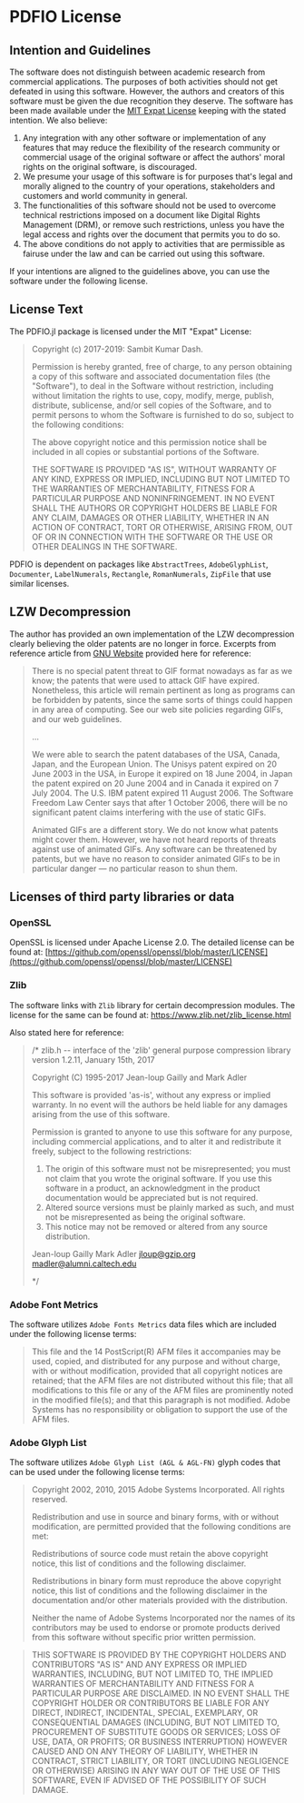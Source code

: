 # PDFIO License 

## Intention and Guidelines

The software does not distinguish between academic research from
commercial applications. The purposes of both activities should not
get defeated in using this software. However, the authors and creators
of this software must be given the due recognition they deserve. The
software has been made available under the [MIT Expat
License](https://github.com/sambitdash/PDFIO.jl/blob/master/LICENSE.md)
keeping with the stated intention. We also believe:

1. Any integration with any other software or implementation of any
   features that may reduce the flexibility of the research community
   or commercial usage of the original software or affect the authors'
   moral rights on the original software, is discouraged.
2. We presume your usage of this software is for purposes that's legal
   and morally aligned to the country of your operations, stakeholders
   and customers and world community in general.
3. The functionalities of this software should not be used to overcome
   technical restrictions imposed on a document like Digital Rights
   Management (DRM), or remove such restrictions, unless you have the
   legal access and rights over the document that permits you to do
   so.
4. The above conditions do not apply to activities that are
   permissible as fairuse under the law and can be carried out using
   this software.

If your intentions are aligned to the guidelines above, you can use
the software under the following license.

## License Text

The PDFIO.jl package is licensed under the MIT "Expat" License:

> Copyright (c) 2017-2019: Sambit Kumar Dash.
> 
> Permission is hereby granted, free of charge, to any person obtaining a copy
> of this software and associated documentation files (the "Software"), to deal
> in the Software without restriction, including without limitation the rights
> to use, copy, modify, merge, publish, distribute, sublicense, and/or sell
> copies of the Software, and to permit persons to whom the Software is
> furnished to do so, subject to the following conditions:
> 
> The above copyright notice and this permission notice shall be included in all
> copies or substantial portions of the Software.
> 
> THE SOFTWARE IS PROVIDED "AS IS", WITHOUT WARRANTY OF ANY KIND, EXPRESS OR
> IMPLIED, INCLUDING BUT NOT LIMITED TO THE WARRANTIES OF MERCHANTABILITY,
> FITNESS FOR A PARTICULAR PURPOSE AND NONINFRINGEMENT. IN NO EVENT SHALL THE
> AUTHORS OR COPYRIGHT HOLDERS BE LIABLE FOR ANY CLAIM, DAMAGES OR OTHER
> LIABILITY, WHETHER IN AN ACTION OF CONTRACT, TORT OR OTHERWISE, ARISING FROM,
> OUT OF OR IN CONNECTION WITH THE SOFTWARE OR THE USE OR OTHER DEALINGS IN THE
> SOFTWARE.
> 
PDFIO is dependent on packages like `AbstractTrees`, `AdobeGlyphList`, 
`Documenter`, `LabelNumerals`, `Rectangle`, `RomanNumerals`, `ZipFile` 
that use similar licenses. 

## LZW Decompression

The author has provided an own implementation of the LZW decompression
clearly believing the older patents are no longer in force. Excerpts from
reference article from [GNU Website](https://www.gnu.org/philosophy/gif.html)
provided here for reference:

> There is no special patent threat to GIF format nowadays as far as we know; 
> the patents that were used to attack GIF have expired. Nonetheless, this 
> article will remain pertinent as long as programs can be forbidden by patents,
> since the same sorts of things could happen in any area of computing. See our 
> web site policies regarding GIFs, and our web guidelines.
>
>
> ...
>
>
> We were able to search the patent databases of the USA, Canada, Japan, and
> the European Union. The Unisys patent expired on 20 June 2003 in the USA, 
> in Europe it expired on 18 June 2004, in Japan the patent expired on 20 June
> 2004 and in Canada it expired on 7 July 2004. The U.S. IBM patent expired 11
> August 2006. The Software Freedom Law Center says that after 1 October 2006,
> there will be no significant patent claims interfering with the use of static
> GIFs.
> 
> Animated GIFs are a different story. We do not know what patents might cover 
> them. However, we have not heard reports of threats against use of animated 
> GIFs. Any software can be threatened by patents, but we have no reason to 
> consider animated GIFs to be in particular danger — no particular reason to 
> shun them.


## Licenses of third party libraries or data

### OpenSSL

OpenSSL is licensed under Apache License 2.0. The detailed license can
be found at:
[https://github.com/openssl/openssl/blob/master/LICENSE](https://github.com/openssl/openssl/blob/master/LICENSE)


### Zlib

The software links with `Zlib` library for certain decompression
modules. The license for the same can be found at:
https://www.zlib.net/zlib_license.html

Also stated here for reference:

>/* zlib.h -- interface of the 'zlib' general purpose compression library
>  version 1.2.11, January 15th, 2017
>
>  Copyright (C) 1995-2017 Jean-loup Gailly and Mark Adler
>
>  This software is provided 'as-is', without any express or implied
>  warranty.  In no event will the authors be held liable for any damages
>  arising from the use of this software.
>
>  Permission is granted to anyone to use this software for any purpose,
>  including commercial applications, and to alter it and redistribute it
>  freely, subject to the following restrictions:
>
>  1. The origin of this software must not be misrepresented; you must not
>     claim that you wrote the original software. If you use this software
>     in a product, an acknowledgment in the product documentation would be
>     appreciated but is not required.
>  2. Altered source versions must be plainly marked as such, and must not be
>     misrepresented as being the original software.
>  3. This notice may not be removed or altered from any source distribution.
>
>  Jean-loup Gailly        Mark Adler
>  jloup@gzip.org          madler@alumni.caltech.edu
>
> */

### Adobe Font Metrics

The software utilizes `Adobe Fonts Metrics` data files which are included under
the following license terms:

> This file and the 14 PostScript(R) AFM files it accompanies may be used, 
> copied, and distributed for any purpose and without charge, with or without 
> modification, provided that all copyright notices are retained; that the AFM 
> files are not distributed without this file; that all modifications to this 
> file or any of the AFM files are prominently noted in the modified file(s); 
> and that this paragraph is not modified. Adobe Systems has no responsibility 
> or obligation to support the use of the AFM files.

### Adobe Glyph List

The software utilizes `Adobe Glyph List (AGL & AGL-FN)` glyph codes that can be
used under the following license terms:

> Copyright 2002, 2010, 2015 Adobe Systems Incorporated.
> All rights reserved.
>
> Redistribution and use in source and binary forms, with or without
> modification, are permitted provided that the following conditions are
> met:
> 
> Redistributions of source code must retain the above copyright notice,
> this list of conditions and the following disclaimer.
>
> Redistributions in binary form must reproduce the above copyright
> notice, this list of conditions and the following disclaimer in the
> documentation and/or other materials provided with the distribution.
> 
> Neither the name of Adobe Systems Incorporated nor the names of its
> contributors may be used to endorse or promote products derived from
> this software without specific prior written permission.

> THIS SOFTWARE IS PROVIDED BY THE COPYRIGHT HOLDERS AND CONTRIBUTORS
> "AS IS" AND ANY EXPRESS OR IMPLIED WARRANTIES, INCLUDING, BUT NOT
> LIMITED TO, THE IMPLIED WARRANTIES OF MERCHANTABILITY AND FITNESS FOR
> A PARTICULAR PURPOSE ARE DISCLAIMED. IN NO EVENT SHALL THE COPYRIGHT
> HOLDER OR CONTRIBUTORS BE LIABLE FOR ANY DIRECT, INDIRECT, INCIDENTAL,
> SPECIAL, EXEMPLARY, OR CONSEQUENTIAL DAMAGES (INCLUDING, BUT NOT
> LIMITED TO, PROCUREMENT OF SUBSTITUTE GOODS OR SERVICES; LOSS OF USE,
> DATA, OR PROFITS; OR BUSINESS INTERRUPTION) HOWEVER CAUSED AND ON ANY
> THEORY OF LIABILITY, WHETHER IN CONTRACT, STRICT LIABILITY, OR TORT
> (INCLUDING NEGLIGENCE OR OTHERWISE) ARISING IN ANY WAY OUT OF THE USE
> OF THIS SOFTWARE, EVEN IF ADVISED OF THE POSSIBILITY OF SUCH DAMAGE.

